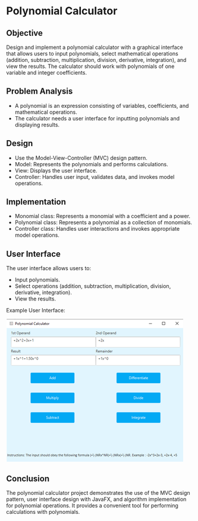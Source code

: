 # Polynomial Calculator

## Objective
Design and implement a polynomial calculator with a graphical interface that allows users to input polynomials, select mathematical operations (addition, subtraction, multiplication, division, derivative, integration), and view the results. The calculator should work with polynomials of one variable and integer coefficients.

## Problem Analysis
- A polynomial is an expression consisting of variables, coefficients, and mathematical operations.
- The calculator needs a user interface for inputting polynomials and displaying results.

## Design
- Use the Model-View-Controller (MVC) design pattern.
- Model: Represents the polynomials and performs calculations.
- View: Displays the user interface.
- Controller: Handles user input, validates data, and invokes model operations.

## Implementation
- Monomial class: Represents a monomial with a coefficient and a power.
- Polynomial class: Represents a polynomial as a collection of monomials.
- Controller class: Handles user interactions and invokes appropriate model operations.

## User Interface
The user interface allows users to:
- Input polynomials.
- Select operations (addition, subtraction, multiplication, division, derivative, integration).
- View the results.

Example User Interface:

![Polynomial Calculator](./Documentation/example.png)

## Conclusion
The polynomial calculator project demonstrates the use of the MVC design pattern, user interface design with JavaFX, and algorithm implementation for polynomial operations. It provides a convenient tool for performing calculations with polynomials.
